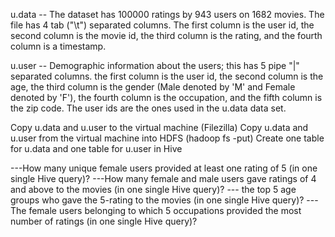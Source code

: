u.data -- The dataset has 100000 ratings by 943 users on 1682 movies. The file has 4 tab 
("\t") separated columns. The first column is the user id, the second column is the movie id, the 
third column is the rating, and the fourth column is a timestamp.

u.user -- Demographic information about the users; this has 5 pipe "|" separated columns. the 
first column is the user id, the second column is the age, the third column is the gender (Male 
denoted by 'M' and Female denoted by 'F'), the fourth column is the occupation, and the fifth 
column is the zip code. The user ids are the ones used in the u.data data set.

Copy u.data and u.user to the virtual machine (Filezilla)
Copy u.data and u.user from the virtual machine into HDFS (hadoop fs -put)
Create one table for u.data and one table for u.user in Hive

---How many unique female users provided at least one rating of 5 (in one single Hive 
query)?
---How many female and male users gave ratings of 4 and above to the movies (in one 
single Hive query)?
--- the top 5 age groups who gave the 5-rating to the movies (in one single Hive 
query)? 
---The female users belonging to which 5 occupations provided the most number of ratings
(in one single Hive query)?
